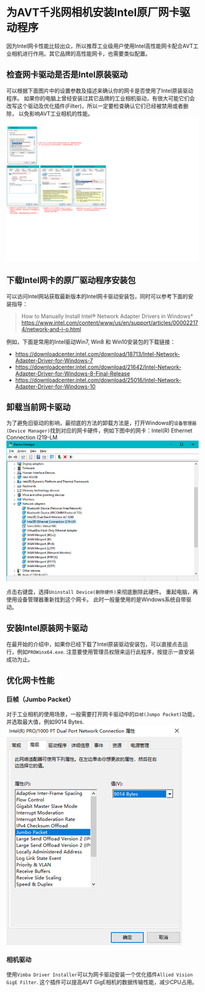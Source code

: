 # 为AVT千兆网相机安装Intel原厂网卡驱动程序

因为Intel网卡性能比较出众，所以推荐工业级用户使用Intel高性能网卡配合AVT工业相机进行作用。其它品牌的高性能网卡，也需要类似配置。


## 检查网卡驱动是否是Intel原装驱动

可以根据下面图片中的设置参数及描述来确认你的网卡是否使用了Intel原装驱动程序。
如果你的电脑上曾经安装过其它品牌的工业相机驱动，有很大可能它们会改写这个驱动及优化插件(Filter)，所以一定要检查确认它们已经被禁用或者删除，
以免影响AVT工业相机的性能。
![Intel Networl Adapter Settings](network_settings_normal_demo.png)


## 下载Intel网卡的原厂驱动程序安装包

可以访问Intel网站获取最新版本的Intel网卡驱动安装包，同时可以参考下面的安装指导：  

> How to Manually Install Intel® Network Adapter Drivers in Windows*
> https://www.intel.com/content/www/us/en/support/articles/000022174/network-and-i-o.html 

例如，下面是常用的Intel驱动Win7, Win8 和 Win10安装包的下载链接：
* https://downloadcenter.intel.com/download/18713/Intel-Network-Adapter-Driver-for-Windows-7
* https://downloadcenter.intel.com/download/21642/Intel-Network-Adapter-Driver-for-Windows-8-Final-Release
* https://downloadcenter.intel.com/download/25016/Intel-Network-Adapter-Driver-for-Windows-10


## 卸载当前网卡驱动

为了避免旧驱动的影响，最彻底的方法的卸载方法是，打开Windows的`设备管理器(Device Manager)`找到对应的网卡硬件，例如下图中的网卡：Intel(R) Ethernet Connection I219-LM
![Device Manager](networks_management.png)

点击右键盘，选择`Uninstall Device(删除硬件)`来彻底删除此硬件。
重起电脑，再使用设备管理器重新找到这个网卡。
此时一般量使用的是Windows系统自带驱动。


## 安装Intel原装网卡驱动
在最开始的介绍中，如果你已经下载了Intel原装驱动安装包，可以直接点击运行，例如`PROWinx64.exe`.
注意要使用管理员权限来运行此程序，按提示一直安装成功为止。


## 优化网卡性能

### 巨帧（Jumbo Packet）
对于工业相机的使用场景，一般需要打开网卡驱动中的`巨帧(Jumpo Packet)`功能，并选取最大值，例如9014 Bytes.
![Jumbo Packet](jumbo_packet.png)

### 相机驱动
使用`Vimba Driver Installer`可以为网卡驱动安装一个优化插件`Allied Vision GigE Filter`.
这个插件可以提高AVT GigE相机的数据传输性能，减少CPU占用。




